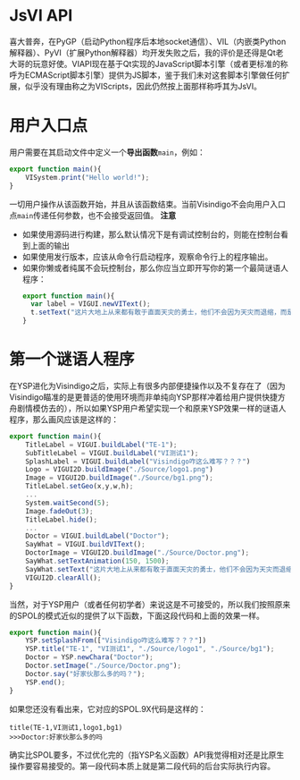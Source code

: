 # JsVI API

喜大普奔，在PyGP（启动Python程序后本地socket通信）、VIL（内嵌类Python解释器）、PyVI（扩展Python解释器）均开发失败之后，我的评价是还得是Qt老大哥的玩意好使。VIAPI现在基于Qt实现的JavaScript脚本引擎（或者更标准的称呼为ECMAScript脚本引擎）提供为JS脚本，鉴于我们未对这套脚本引擎做任何扩展，似乎没有理由称之为VIScripts，因此仍然按上面那样称呼其为JsVI。


# 用户入口点
用户需要在其启动文件中定义一个**导出函数**`main`，例如：
```JavaScript
export function main(){
    VISystem.print("Hello world!");
}
```
一切用户操作从该函数开始，并且从该函数结束。当前Visindigo不会向用户入口点`main`传递任何参数，也不会接受返回值。
**注意**
* 如果使用源码进行构建，那么默认情况下是有调试控制台的，则能在控制台看到上面的输出
* 如果使用发行版本，应该从命令行启动程序，观察命令行上的程序输出。
* 如果你懒或者纯属不会玩控制台，那么你应当立即开写你的第一个最简谜语人程序：
  ```JavaScript
  export function main(){
    var label = VIGUI.newVIText();
    t.setText("这片大地上从来都有敢于直面天灾的勇士，他们不会因为天灾而退缩，而是会用自己的力量去拯救这片大地。");
  }
  ```

# 第一个谜语人程序
在YSP进化为Visindigo之后，实际上有很多内部便捷操作以及不复存在了（因为Visindigo瞄准的是更普适的使用环境而非单纯向YSP那样冲着给用户提供快捷方舟剧情模仿去的），所以如果YSP用户希望实现一个和原来YSP效果一样的谜语人程序，那么画风应该是这样的：
```JavaScript
export function main(){
    TitleLabel = VIGUI.buildLabel("TE-1");
    SubTitleLabel = VIGUI.buildLabel("VI测试1");
    SplashLabel = VIGUI.buildLabel("Visindigo咋这么难写？？？")
    Logo = VIGUI2D.buildImage("./Source/logo1.png")
    Image = VIGUI2D.buildImage("./Source/bg1.png");
    TitleLabel.setGeo(x,y,w,h);
    ... 
    System.waitSecond(5);
    Image.fadeOut(3);
    TitleLabel.hide();
    ... 
    Doctor = VIGUI.buildLabel("Doctor");
    SayWhat = VIGUI.buildVIText();
    DoctorImage = VIGUI2D.buildImage("./Source/Doctor.png");
    SayWhat.setTextAnimation(150, 1500);
    SayWhat.setText("这片大地上从来都有敢于直面天灾的勇士，他们不会因为天灾而退缩，而是会用自己的力量去拯救这片大地。");
    VIGUI2D.clearAll();
}
```
当然，对于YSP用户（或者任何初学者）来说这是不可接受的，所以我们按照原来的SPOL的模式近似的提供了以下函数，下面这段代码和上面的效果一样。
```JavaScript
export function main(){
    YSP.setSplashFrom(["Visindigo咋这么难写？？？"])
    YSP.title("TE-1", "VI测试1", "./Source/logo1", "./Source/bg1");
    Doctor = YSP.newChara("Doctor");
    Doctor.setImage("./Source/Doctor.png");
    Doctor.say("好家伙那么多的吗？");
    YSP.end();
}
```

如果您还没有看出来，它对应的SPOL.9X代码是这样的：
```
title(TE-1,VI测试1,logo1,bg1)
>>>Doctor:好家伙那么多的吗
```

确实比SPOL要多，不过优化完的（指YSP名义函数）API我觉得相对还是比原生操作要容易接受的。第一段代码本质上就是第二段代码的后台实际执行内容。